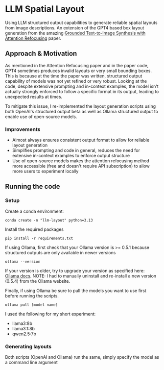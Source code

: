 # LLM Spatial Layout

Using LLM structured output capabilities to generate reliable spatial layouts from image descriptions. An extension of the GPT4 based box layout generation from the amazing [Grounded Text-to-Image Synthesis with Attention Refocusing](https://attention-refocusing.github.io/) paper.

## Approach & Motivation

As mentioned in the Attention Refocusing paper and in the paper code, GPT4 sometimes produces invalid layouts or very small bounding boxes. This is because at the time the paper was written, structured output capability of models was not yet refined or very robust.
Looking at the code, despite extensive prompting and in-context examples, the model isn't actually strongly enforced to follow a specific format in its output, leading to unexpected results at times.

To mitigate this issue, I re-implemented the layout generation scripts using both OpenAI's structured output beta as well as Ollama structured output to enable use of open-source models.

### Improvements

* Almost always ensures consistent output format to allow for reliable layout generation
* Simplifies prompting and code in general, reduces the need for extensive in-context examples to enforce output structure
* Use of open-source models makes the attention refocusing method more accessible (free and doesn't require API subscription) to allow more users to experiment locally

## Running the code

### Setup

Create a conda environment:
    
    conda create -n "llm-layout" python=3.13

Install the required packages
    
    pip install -r requirements.txt

If using Ollama, first check that your Ollama version is >= 0.5.1 because structured outputs are only available in newer versions
    
    ollama --version

If your version is older, try to upgrade your version as specified here: [Ollama docs](https://github.com/ollama/ollama/blob/main/docs/faq.md). NOTE: I had to manually uninstall and re-install a new version (0.5.4) from the Ollama website.

Finally, if using Ollama be sure to pull the models you want to use first before running the scripts.

    ollama pull [model name]

I used the following for my short experiment:
* llama3:8b
* llama3.1:8b
* qwen2.5:7b


### Generating layouts

Both scripts (OpenAI and Ollama) run the same, simply specify the model as a command line argument
    

